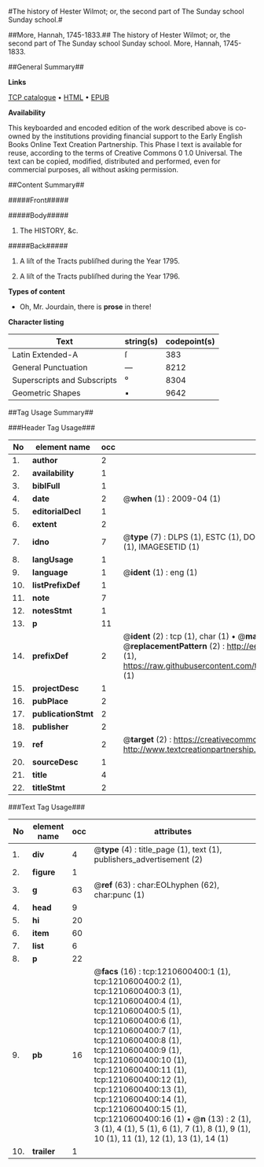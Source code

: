 #The history of Hester Wilmot; or, the second part of The Sunday school Sunday school.#

##More, Hannah, 1745-1833.##
The history of Hester Wilmot; or, the second part of The Sunday school
Sunday school.
More, Hannah, 1745-1833.

##General Summary##

**Links**

[TCP catalogue](http://www.ota.ox.ac.uk/tcp/)  • 
[HTML](http://tei.it.ox.ac.uk/tcp/Texts-HTML/free/004/004814353.html)  • 
[EPUB](http://tei.it.ox.ac.uk/tcp/Texts-EPUB/free/004/004814353.epub)

**Availability**

This keyboarded and encoded edition of the
	       work described above is co-owned by the institutions
	       providing financial support to the Early English Books
	       Online Text Creation Partnership. This Phase I text is
	       available for reuse, according to the terms of Creative
	       Commons 0 1.0 Universal. The text can be copied,
	       modified, distributed and performed, even for
	       commercial purposes, all without asking permission.


##Content Summary##

#####Front#####

#####Body#####

1. The HISTORY, &c.

#####Back#####

1. A liſt of the Tracts publiſhed during the Year 1795.

1. A liſt of the Tracts publiſhed during the Year 1796.

**Types of content**

  * Oh, Mr. Jourdain, there is **prose** in there!

**Character listing**


|Text|string(s)|codepoint(s)|
|---|---|---|
|Latin Extended-A|ſ|383|
|General Punctuation|—|8212|
|Superscripts             and Subscripts|⁰|8304|
|Geometric Shapes|▪|9642|

##Tag Usage Summary##

###Header Tag Usage###

|No|element name|occ|attributes|
|---|---|---|---|
|1.|__author__|2||
|2.|__availability__|1||
|3.|__biblFull__|1||
|4.|__date__|2| @__when__ (1) : 2009-04 (1)|
|5.|__editorialDecl__|1||
|6.|__extent__|2||
|7.|__idno__|7| @__type__ (7) : DLPS (1), ESTC (1), DOCNO (1), TCP (1), GALEDOCNO (1), CONTENTSET (1), IMAGESETID (1)|
|8.|__langUsage__|1||
|9.|__language__|1| @__ident__ (1) : eng (1)|
|10.|__listPrefixDef__|1||
|11.|__note__|7||
|12.|__notesStmt__|1||
|13.|__p__|11||
|14.|__prefixDef__|2| @__ident__ (2) : tcp (1), char (1)  •  @__matchPattern__ (2) : ([0-9\-]+):([0-9IVX]+) (1), (.+) (1)  •  @__replacementPattern__ (2) : http://eebo.chadwyck.com/downloadtiff?vid=$1&page=$2 (1), https://raw.githubusercontent.com/textcreationpartnership/Texts/master/tcpchars.xml#$1 (1)|
|15.|__projectDesc__|1||
|16.|__pubPlace__|2||
|17.|__publicationStmt__|2||
|18.|__publisher__|2||
|19.|__ref__|2| @__target__ (2) : https://creativecommons.org/publicdomain/zero/1.0/ (1), http://www.textcreationpartnership.org/docs/. (1)|
|20.|__sourceDesc__|1||
|21.|__title__|4||
|22.|__titleStmt__|2||


###Text Tag Usage###

|No|element name|occ|attributes|
|---|---|---|---|
|1.|__div__|4| @__type__ (4) : title_page (1), text (1), publishers_advertisement (2)|
|2.|__figure__|1||
|3.|__g__|63| @__ref__ (63) : char:EOLhyphen (62), char:punc (1)|
|4.|__head__|9||
|5.|__hi__|20||
|6.|__item__|60||
|7.|__list__|6||
|8.|__p__|22||
|9.|__pb__|16| @__facs__ (16) : tcp:1210600400:1 (1), tcp:1210600400:2 (1), tcp:1210600400:3 (1), tcp:1210600400:4 (1), tcp:1210600400:5 (1), tcp:1210600400:6 (1), tcp:1210600400:7 (1), tcp:1210600400:8 (1), tcp:1210600400:9 (1), tcp:1210600400:10 (1), tcp:1210600400:11 (1), tcp:1210600400:12 (1), tcp:1210600400:13 (1), tcp:1210600400:14 (1), tcp:1210600400:15 (1), tcp:1210600400:16 (1)  •  @__n__ (13) : 2 (1), 3 (1), 4 (1), 5 (1), 6 (1), 7 (1), 8 (1), 9 (1), 10 (1), 11 (1), 12 (1), 13 (1), 14 (1)|
|10.|__trailer__|1||
